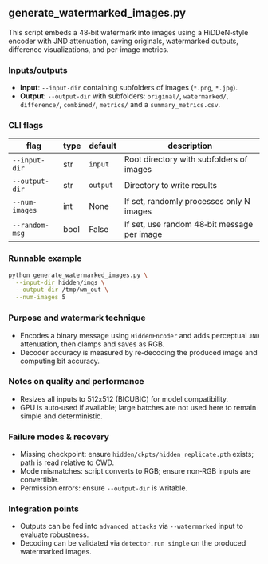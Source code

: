 ## generate_watermarked_images.py

This script embeds a 48‑bit watermark into images using a HiDDeN‑style encoder with JND attenuation, saving originals, watermarked outputs, difference visualizations, and per‑image metrics.

### Inputs/outputs
- **Input**: `--input-dir` containing subfolders of images (`*.png`, `*.jpg`).
- **Output**: `--output-dir` with subfolders: `original/`, `watermarked/`, `difference/`, `combined/`, `metrics/` and a `summary_metrics.csv`.

### CLI flags

| flag | type | default | description |
|---|---|---|---|
| `--input-dir` | str | `input` | Root directory with subfolders of images |
| `--output-dir` | str | `output` | Directory to write results |
| `--num-images` | int | None | If set, randomly processes only N images |
| `--random-msg` | bool | False | If set, use random 48‑bit message per image |

### Runnable example

```bash
python generate_watermarked_images.py \
  --input-dir hidden/imgs \
  --output-dir /tmp/wm_out \
  --num-images 5
```

### Purpose and watermark technique
- Encodes a binary message using `HiddenEncoder` and adds perceptual `JND` attenuation, then clamps and saves as RGB.
- Decoder accuracy is measured by re‑decoding the produced image and computing bit accuracy.

### Notes on quality and performance
- Resizes all inputs to 512x512 (BICUBIC) for model compatibility.
- GPU is auto‑used if available; large batches are not used here to remain simple and deterministic.

### Failure modes & recovery
- Missing checkpoint: ensure `hidden/ckpts/hidden_replicate.pth` exists; path is read relative to CWD.
- Mode mismatches: script converts to RGB; ensure non‑RGB inputs are convertible.
- Permission errors: ensure `--output-dir` is writable.

### Integration points
- Outputs can be fed into `advanced_attacks` via `--watermarked` input to evaluate robustness.
- Decoding can be validated via `detector.run single` on the produced watermarked images.
